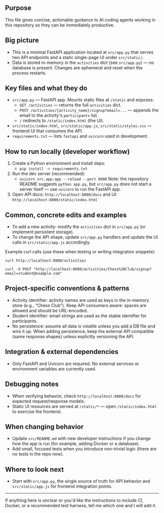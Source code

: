 ## Purpose
This file gives concise, actionable guidance to AI coding agents working in this repository so they can be immediately productive.

## Big picture
- This is a minimal FastAPI application located at `src/app.py` that serves two API endpoints and a static single-page UI under `src/static/`.
- Data is stored in-memory in the `activities` dict (see `src/app.py`) — no database is present. Changes are ephemeral and reset when the process restarts.

## Key files and what they do
- `src/app.py` — FastAPI app. Mounts static files at `/static` and exposes:
  - `GET /activities` — returns the full `activities` dict.
  - `POST /activities/{activity_name}/signup?email=...` — appends the email to the activity's `participants` list.
  - `/` redirects to `/static/index.html` (the UI).
- `src/static/index.html`, `src/static/app.js`, `src/static/styles.css` — frontend UI that consumes the API.
- `requirements.txt` — lists `fastapi` and `uvicorn` used in development.

## How to run locally (developer workflow)
1. Create a Python environment and install deps:
   - `pip install -r requirements.txt`
2. Run the dev server (recommended):
   - `uvicorn src.app:app --reload --port 8000`
   Note: the repository README suggests `python app.py`, but `src/app.py` does not start a server itself — use `uvicorn` to run the FastAPI app.
3. Open API docs: `http://localhost:8000/docs` and UI: `http://localhost:8000/static/index.html`

## Common, concrete edits and examples
- To add a new activity: modify the `activities` dict in `src/app.py` (or implement persistent storage).
- To change the API shape, update `src/app.py` handlers and update the UI calls in `src/static/app.js` accordingly.

Example curl calls (use these when testing or writing integration snippets):

```
curl http://localhost:8000/activities

curl -X POST "http://localhost:8000/activities/Chess%20Club/signup?email=student@example.com"
```

## Project-specific conventions & patterns
- Activity identifier: activity names are used as keys in the in-memory store (e.g., "Chess Club"). Keep API consumers aware: spaces are allowed and should be URL-encoded.
- Student identifier: email strings are used as the stable identifier for participants.
- No persistence: assume all data is volatile unless you add a DB file and wire it up. When adding persistence, keep the external API compatible (same response shapes) unless explicitly versioning the API.

## Integration & external dependencies
- Only FastAPI and Uvicorn are required. No external services or environment variables are currently used.

## Debugging notes
- When verifying behavior, check `http://localhost:8000/docs` for expected request/response models.
- Static UI resources are served at `/static/*` — open `/static/index.html` to exercise the frontend.

## When changing behavior
- Update `src/README.md` with new developer instructions if you change how the app is run (for example, adding Docker or a database).
- Add small, focused tests when you introduce non-trivial logic (there are no tests in the repo now).

## Where to look next
- Start with `src/app.py`, the single source of truth for API behavior and `src/static/app.js` for frontend integration points.

---
If anything here is unclear or you'd like the instructions to include CI, Docker, or a recommended test harness, tell me which one and I will add it.
